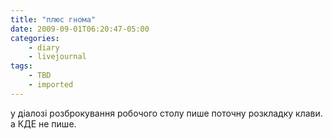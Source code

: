 ```yaml
---
title: "плюс гнома"
date: 2009-09-01T06:20:47-05:00
categories:
    - diary
    - livejournal
tags:
    - TBD
    - imported
---
```


у діалозі розброкування робочого столу пише поточну розкладку клави. а КДЕ не пише.